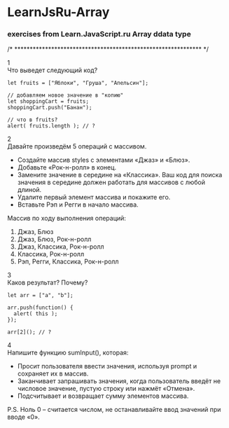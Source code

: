 # LearnJsRu-Array
### exercises from Learn.JavaScript.ru Array ddata type

/* ************************************************************* */

1  
Что выведет следующий код?
```
let fruits = ["Яблоки", "Груша", "Апельсин"];

// добавляем новое значение в "копию"
let shoppingCart = fruits;
shoppingCart.push("Банан");

// что в fruits?
alert( fruits.length ); // ?
```
  
2  
Давайте произведём 5 операций с массивом.  
- Создайте массив styles с элементами «Джаз» и «Блюз».
- Добавьте «Рок-н-ролл» в конец.
- Замените значение в середине на «Классика». Ваш код для поиска значения в середине должен работать для массивов с любой длиной.
- Удалите первый элемент массива и покажите его.
- Вставьте Рэп и Регги в начало массива.  

Массив по ходу выполнения операций:

1. Джаз, Блюз
2. Джаз, Блюз, Рок-н-ролл
3. Джаз, Классика, Рок-н-ролл
4. Классика, Рок-н-ролл
5. Рэп, Регги, Классика, Рок-н-ролл  

  3  
Каков результат? Почему?
```
let arr = ["a", "b"];

arr.push(function() {
  alert( this );
});

arr[2](); // ?
```  

4  
Напишите функцию sumInput(), которая:  
- Просит пользователя ввести значения, используя prompt и сохраняет их в массив.
- Заканчивает запрашивать значения, когда пользователь введёт не числовое значение, пустую строку или нажмёт «Отмена».
- Подсчитывает и возвращает сумму элементов массива.  

P.S. Ноль 0 – считается числом, не останавливайте ввод значений при вводе «0».